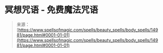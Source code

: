 <!--yml

category: 未分类

date: 2024-06-12 18:54:09

-->

# 冥想咒语 - 免费魔法咒语

> 来源：[https://www.spellsofmagic.com/spells/beauty_spells/body_spells/14981/page.html#0001-01-01](https://www.spellsofmagic.com/spells/beauty_spells/body_spells/14981/page.html#0001-01-01)
